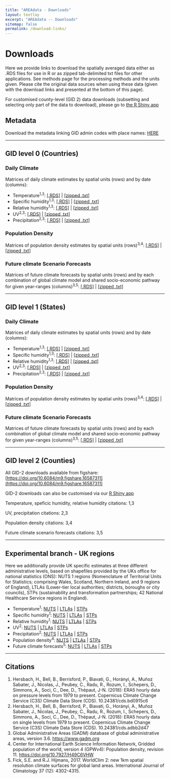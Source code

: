 ```yaml
---
title: "AREAdata - Downloads"
layout: textlay
excerpt: "AREAdata -- Downloads"
sitemap: false
permalink: /download-links/
---
```


# Downloads

Here we provide links to download the spatially averaged data either as .RDS files for use in R or as zipped tab-delimited txt files for other applications. 
See methods page for the processing methods and the units given. Please cite the original data sources when using
these data (given with the download links and presented at the bottom of this page).

For customised county-level (GID 2) data downloads (subsetting and selecting only part of the data to download), please go to [the R Shiny app](https://smithtp.shinyapps.io/areadata-app)

## Metadata

Download the metadata linking GID admin codes with place names: [HERE](https://github.com/pearselab/areadata/raw/main/data/name-matching.csv)

----

## GID level 0 (Countries)

### Daily Climate

Matrices of daily climate estimates by spatial units (rows) and by date (columns):

 * Temperature<sup>1,3</sup>: [[.RDS]](https://github.com/pearselab/areadata/raw/main/output/temp-dailymean-countries-cleaned.RDS) &#124; [[zipped .txt]](https://github.com/pearselab/areadata/raw/main/output/temp-dailymean-countries-cleaned.zip)
 * Specific humidity<sup>1,3</sup>: [[.RDS]](https://github.com/pearselab/areadata/raw/main/output/spechumid-dailymean-countries-cleaned.RDS) &#124; [[zipped .txt]](https://github.com/pearselab/areadata/raw/main/output/spechumid-dailymean-countries-cleaned.zip)
 * Relative humidity<sup>1,3</sup>: [[.RDS]](https://github.com/pearselab/areadata/raw/main/output/relhumid-dailymean-countries-cleaned.RDS) &#124; [[zipped .txt]](https://github.com/pearselab/areadata/raw/main/output/relhumid-dailymean-countries-cleaned.zip)
 * UV<sup>2,3</sup>: [[.RDS]](https://github.com/pearselab/areadata/raw/main/output/uv-dailymean-countries-cleaned.RDS) &#124; [[zipped .txt]](https://github.com/pearselab/areadata/raw/main/output/uv-dailymean-countries-cleaned.zip)
 * Precipitation<sup>2,3</sup>: [[.RDS]](https://github.com/pearselab/areadata/raw/main/output/precip-dailymean-countries-cleaned.RDS) &#124; [[zipped .txt]](https://github.com/pearselab/areadata/raw/main/output/precip-dailymean-countries-cleaned.zip)

### Population Density 

Matrices of population density estimates by spatial units (rows)<sup>3,4</sup>: [[.RDS]](https://github.com/pearselab/areadata/raw/main/output/population-density-countries.RDS) &#124; [[zipped .txt]](https://github.com/pearselab/areadata/raw/main/output/population-density-countries.zip)

### Future climate Scenario Forecasts

Matrices of future climate forecasts by spatial units (rows) and by each combination of global climate model and shared socio-economic pathway for given year-ranges (columns)<sup>3,5</sup>: [[.RDS]](https://github.com/pearselab/areadata/raw/main/output/annual-mean-temperature-forecast-countries.RDS) &#124; [[zipped .txt]](https://github.com/pearselab/areadata/raw/main/output/annual-mean-temperature-forecast-countries.zip)

----

## GID level 1 (States)

### Daily Climate

Matrices of daily climate estimates by spatial units (rows) and by date (columns):

 * Temperature<sup>1,3</sup>: [[.RDS]](https://github.com/pearselab/areadata/raw/main/output/temp-dailymean-GID1-cleaned.RDS) &#124; [[zipped .txt]](https://github.com/pearselab/areadata/raw/main/output/temp-dailymean-GID1-cleaned.zip)
 * Specific humidity<sup>1,3</sup>: [[.RDS]](https://github.com/pearselab/areadata/raw/main/output/spechumid-dailymean-GID1-cleaned.RDS) &#124; [[zipped .txt]](https://github.com/pearselab/areadata/raw/main/output/spechumid-dailymean-GID1-cleaned.zip)
 * Relative humidity<sup>1,3</sup>: [[.RDS]](https://github.com/pearselab/areadata/raw/main/output/relhumid-dailymean-GID1-cleaned.RDS) &#124; [[zipped .txt]](https://github.com/pearselab/areadata/raw/main/output/relhumid-dailymean-GID1-cleaned.zip)
 * UV<sup>2,3</sup>: [[.RDS]](https://github.com/pearselab/areadata/raw/main/output/uv-dailymean-GID1-cleaned.RDS) &#124; [[zipped .txt]](https://github.com/pearselab/areadata/raw/main/output/uv-dailymean-GID1-cleaned.zip)
 * Precipitation<sup>2,3</sup>: [[.RDS]](https://github.com/pearselab/areadata/raw/main/output/precip-dailymean-GID1-cleaned.RDS) &#124; [[zipped .txt]](https://github.com/pearselab/areadata/raw/main/output/precip-dailymean-GID1-cleaned.zip)

### Population Density 

Matrices of population density estimates by spatial units (rows)<sup>3,4</sup>: [[.RDS]](https://github.com/pearselab/areadata/raw/main/output/population-density-GID1.RDS) &#124; [[zipped .txt]](https://github.com/pearselab/areadata/raw/main/output/population-density-GID1.zip)

### Future climate Scenario Forecasts

Matrices of future climate forecasts by spatial units (rows) and by each combination of global climate model and shared socio-economic pathway for given year-ranges (columns)<sup>3,5</sup>: [[.RDS]](https://github.com/pearselab/areadata/raw/main/output/annual-mean-temperature-forecast-GID1.RDS) &#124; [[zipped .txt]](https://github.com/pearselab/areadata/raw/main/output/annual-mean-temperature-forecast-GID1.zip)

----

## GID level 2 (Counties)

All GID-2 downloads available from figshare: [https://doi.org/10.6084/m9.figshare.16587311](https://doi.org/10.6084/m9.figshare.16587311)

GID-2 downloads can also be customised via our [R Shiny app](https://smithtp.shinyapps.io/areadata-app)

Temperature, speficic humidity, relative humidity citations: 1,3

UV, precipitation citations: 2,3

Population density citations: 3,4

Future climate scenario forecasts citations: 3,5

---

## Experimental branch - UK regions

Here we additionally provide UK specific estimates at three different administrative levels, based on shapefiles provided by the UKs office for national statistics (ONS): NUTS 1 regions (Nomenclature of Territorial Units for Statistics; comprising Wales, Scotland, Northern Ireland, and 9 regions of England), LTLAs (Lower-tier local authorities; districts, boroughs or city councils), STPs (sustainability and transformation partnerships; 42 National Healthcare Service regions in England).

 * Temperature<sup>1</sup>: [NUTS](https://github.com/pearselab/areadata/raw/main/output/temp-dailymean-UK-NUTS-cleaned.RDS) &#124; [LTLAs](https://github.com/pearselab/areadata/raw/main/output/temp-dailymean-UK-LTLA-cleaned.RDS) &#124; [STPs](https://github.com/pearselab/areadata/raw/main/output/temp-dailymean-UK-STP-cleaned.RDS)
 * Specific humidity<sup>1</sup>: [NUTS](https://github.com/pearselab/areadata/raw/main/output/spechumid-dailymean-UK-NUTS-cleaned.RDS) &#124; [LTLAs](https://github.com/pearselab/areadata/raw/main/output/spechumid-dailymean-UK-LTLA-cleaned.RDS) &#124; [STPs](https://github.com/pearselab/areadata/raw/main/output/spechumid-dailymean-UK-STP-cleaned.RDS)
 * Relative humidity<sup>1</sup>: [NUTS](https://github.com/pearselab/areadata/raw/main/output/relhumid-dailymean-UK-NUTS-cleaned.RDS) &#124; [LTLAs](https://github.com/pearselab/areadata/raw/main/output/relhumid-dailymean-UK-LTLA-cleaned.RDS) &#124; [STPs](https://github.com/pearselab/areadata/raw/main/output/relhumid-dailymean-UK-STP-cleaned.RDS)
 * UV<sup>2</sup>: [NUTS](https://github.com/pearselab/areadata/raw/main/output/uv-dailymean-UK-NUTS-cleaned.RDS) &#124; [LTLAs](https://github.com/pearselab/areadata/raw/main/output/uv-dailymean-UK-LTLA-cleaned.RDS) &#124; [STPs](https://github.com/pearselab/areadata/raw/main/output/uv-dailymean-UK-STP-cleaned.RDS)
 * Precipitation<sup>2</sup>: [NUTS](https://github.com/pearselab/areadata/raw/main/output/precip-dailymean-UK-NUTS-cleaned.RDS) &#124; [LTLAs](https://github.com/pearselab/areadata/raw/main/output/precip-dailymean-UK-LTLA-cleaned.RDS) &#124; [STPs](https://github.com/pearselab/areadata/raw/main/output/precip-dailymean-UK-STP-cleaned.RDS)
 * Population density<sup>4</sup>: [NUTS](https://github.com/pearselab/areadata/raw/main/output/population-density-UK-NUTS.RDS) &#124; [LTLAs](https://github.com/pearselab/areadata/raw/main/output/population-density-UK-LTLA.RDS) &#124; [STPs](https://github.com/pearselab/areadata/raw/main/output/population-density-UK-STP.RDS)
 * Future climate forecasts<sup>5</sup>: [NUTS](https://github.com/pearselab/areadata/raw/main/output/annual-mean-temperature-forecast-UK-NUTS.RDS) &#124; [LTLAs](https://github.com/pearselab/areadata/raw/main/output/annual-mean-temperature-forecast-UK-LTLA.RDS) &#124; [STPs](https://github.com/pearselab/areadata/raw/main/output/annual-mean-temperature-forecast-UK-STP.RDS)

----

## Citations

 1. Hersbach, H., Bell, B., Berrisford, P., Biavati, G., Horányi, A., Muñoz Sabater, J., Nicolas, J., Peubey, C., Radu, R., Rozum, I., Schepers, D., Simmons, A., Soci, C., Dee, D., Thépaut, J-N. (2018): ERA5 hourly data on pressure levels from 1979 to present. Copernicus Climate Change Service (C3S) Climate Data Store (CDS). 10.24381/cds.bd0915c6
 2. Hersbach, H., Bell, B., Berrisford, P., Biavati, G., Horányi, A., Muñoz Sabater, J., Nicolas, J., Peubey, C., Radu, R., Rozum, I., Schepers, D., Simmons, A., Soci, C., Dee, D., Thépaut, J-N. (2018): ERA5 hourly data on single levels from 1979 to present. Copernicus Climate Change Service (C3S) Climate Data Store (CDS). 10.24381/cds.adbb2d47 
 3. Global Administrative Areas (GADM) database of global administrative areas, version 3.6. https://www.gadm.org
 4. Center for International Earth Science Information Network, Gridded population of the world, version 4 (GPWv4): Population density, revision 11. https://doi.org/10.7927/H49C6VHW
 5. Fick, S.E. and R.J. Hijmans, 2017. WorldClim 2: new 1km spatial resolution climate surfaces for global land areas. International Journal of Climatology 37 (12): 4302-4315.